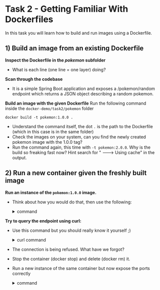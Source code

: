 # Task 2 - Getting Familiar With Dockerfiles

In this task you will learn how to build and run images using a Dockerfile.

## 1) Build an image from an existing Dockerfile
**Inspect the Dockerfile in the _pokemon_ subfolder**
- What is each line (one line = one layer) doing?

**Scan through the codebase**
- It is a simple Spring Boot application and exposes a /pokemon/random endpoint which returns a JSON object describing a random pokemon.

**Build an image with the given Dockerfile**
Run the following command inside the `docker-demo/task2/pokemon` folder
```
docker build -t pokemon:1.0.0 .
```
- Understand the command itself, the dot `.` is the path to the Dockerfile (which in this case is in the same folder)
- Check the images on your system, can you find the newly created pokemon image with the 1.0.0 tag?
- Run the command again, this time with `-t pokemon:2.0.0`. Why is the build so freaking fast now? Hint search for " ---> Using cache" in the output.

## 2) Run a new container given the freshly built image
**Run an instance of the `pokemon:1.0.0` image.**
- Think about how you would do that, then use the following:
    <details>
      <summary>command</summary>
    
    ```
    $ docker run pokemon:1.0.0
    ```
    </details>
**Try to query the endpoint using curl:**  
- Use this command but you should really know it yourself ;)  
    <details>
    <summary>curl command</summary>
    
    ```
    $ curl localhost:8000/pokemon/random
    ```
    </details>
- The connection is being refused. What have we forgot?
- Stop the container (docker stop) and delete (docker rm) it.
- Run a new instance of the same container but now expose the ports correctly
    <details>
    <summary>command</summary>

    ```
    $ docker run -p 8000:8000 pokemon:1.0.0
    ```
    note that you could also run the container in detached mode with
    ```
    $ docker run -d -p 8000:8000 pokemon:1.0.0
    ```
    </details>